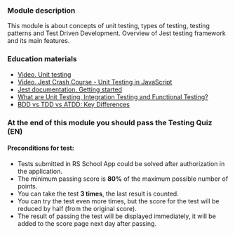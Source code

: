 ### Module description
This module is about concepts of unit testing, types of testing, testing patterns and Test Driven Development. Overview of Jest testing framework and its main features.

### Education materials
* [Video. Unit testing](https://youtube.com/watch?v=RhJG5nI6Msg)
* [Video. Jest Crash Course - Unit Testing in JavaScript](https://www.youtube.com/watch?v=7r4xVDI2vho)
* [Jest documentation. Getting started](https://jestjs.io/docs/getting-started)
* [What are Unit Testing, Integration Testing and Functional Testing?](https://codeutopia.net/blog/2015/04/11/what-are-unit-testing-integration-testing-and-functional-testing)
* [BDD vs TDD vs ATDD: Key Differences](https://www.browserstack.com/guide/tdd-vs-bdd-vs-atdd)

### At the end of this module you should pass the **Testing Quiz (EN)**

#### Preconditions for test:

- Tests submitted in RS School App could be solved after authorization in the application.
- The minimum passing score is **80%** of the maximum possible number of points.
- You can take the test **3 times**, the last result is counted.
- You can try the test even more times, but the score for the test will be reduced by half (from the original score).
- The result of passing the test will be displayed immediately, it will be added to the score page next day after passing.
